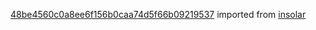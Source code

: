 [48be4560c0a8ee6f156b0caa74d5f66b09219537](https://github.com/insolar/insolar/commit/48be4560c0a8ee6f156b0caa74d5f66b09219537) imported from [insolar](https://github.com/insolar/insolar)

